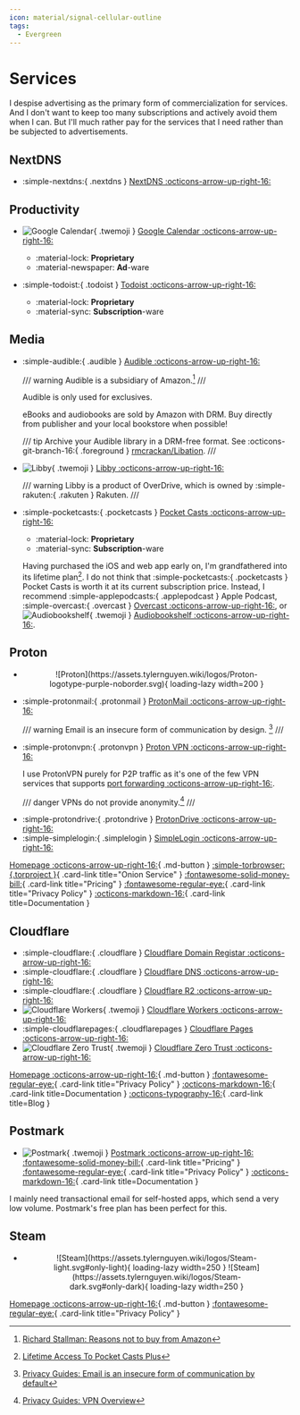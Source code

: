 ```yaml
---
icon: material/signal-cellular-outline
tags:
  - Evergreen
---
```


# Services

I despise advertising as the primary form of commercialization for services. And I don't want to keep too many subscriptions and actively avoid them when I can. But I'll much rather pay for the services that I need rather than be subjected to advertisements.

## NextDNS

<div class="grid cards" markdown>

- :simple-nextdns:{ .nextdns } [NextDNS :octicons-arrow-up-right-16:](https://nextdns.io/)

</div>

## Productivity

<div class="grid cards" markdown>

- ![Google Calendar](https://assets.tylernguyen.wiki/logos/Google_Calendar.svg){ .twemoji } [Google Calendar :octicons-arrow-up-right-16:](https://calendar.google.com/)

    - <span class="solarized-red">:material-lock: **Proprietary**</span>
    - <span class="solarized-red">:material-newspaper: **Ad**</span>-ware

- :simple-todoist:{ .todoist } [Todoist :octicons-arrow-up-right-16:](https://todoist.com/)

    - <span class="solarized-red">:material-lock: **Proprietary**</span>
    - <span class="solarized-green">:material-sync: **Subscription**</span>-ware

</div>

## Media

<div class="grid cards" markdown>

- :simple-audible:{ .audible } [Audible :octicons-arrow-up-right-16:](https://www.audible.com/)

    /// warning
    Audible is a subsidiary of Amazon.[^1]
    ///

    Audible is only used for exclusives.

    eBooks and audiobooks are sold by Amazon with DRM. Buy directly from publisher and your local bookstore when possible!

    /// tip
    Archive your Audible library in a DRM-free format. See :octicons-git-branch-16:{ .foreground } [rmcrackan/Libation](https://github.com/rmcrackan/Libation).
    ///

</div>

<div class="grid cards" markdown>

- ![Libby](https://assets.tylernguyen.wiki/logos/Libby.png){ .twemoji } [Libby :octicons-arrow-up-right-16:](https://libbyapp.com)

    /// warning
    Libby is a product of OverDrive, which is owned by :simple-rakuten:{ .rakuten } Rakuten.
    ///

</div>

<div class="grid cards" markdown>

- :simple-pocketcasts:{ .pocketcasts } [Pocket Casts :octicons-arrow-up-right-16:](https://pocketcasts.com/)

    - <span class="solarized-red">:material-lock: **Proprietary**</span>
    - <span class="solarized-green">:material-sync: **Subscription**</span>-ware

    Having purchased the iOS and web app early on, I'm grandfathered into its lifetime plan[^4]. I do not think that :simple-pocketcasts:{ .pocketcasts } Pocket Casts is worth it at its current subscription price. Instead, I recommend :simple-applepodcasts:{ .applepodcast } Apple Podcast, :simple-overcast:{ .overcast } [Overcast :octicons-arrow-up-right-16:](https://overcast.fm/), or ![Audiobookshelf](https://assets.tylernguyen.wiki/logos/audiobookshelf.svg){ .twemoji } [Audiobookshelf :octicons-arrow-up-right-16:](https://www.audiobookshelf.org/).

</div>

## Proton

<div class="grid cards" markdown>

- <figure markdown>
    <p align="center">
    ![Proton](https://assets.tylernguyen.wiki/logos/Proton-logotype-purple-noborder.svg){ loading-lazy width=200 }
    </p>
    </figure>

</div>

<div class="grid cards" markdown>

- :simple-protonmail:{ .protonmail } [ProtonMail :octicons-arrow-up-right-16:](https://protonmail.com/)

    /// warning
    Email is an insecure form of communication by design. [^2]
    ///

</div>

<div class="grid cards" markdown>

- :simple-protonvpn:{ .protonvpn } [Proton VPN :octicons-arrow-up-right-16:](https://protonvpn.com/)

    I use ProtonVPN purely for P2P traffic as it's one of the few VPN services that supports [port forwarding :octicons-arrow-up-right-16:](https://protonvpn.com/blog/port-forwarding/).

    /// danger
    VPNs do not provide anonymity.[^3]
    ///

</div>

<div class="grid cards" markdown>

- :simple-protondrive:{ .protondrive } [ProtonDrive :octicons-arrow-up-right-16:](https://proton.me/drive)
- :simple-simplelogin:{ .simplelogin } [SimpleLogin :octicons-arrow-up-right-16:](https://simplelogin.io/)

</div>

[Homepage :octicons-arrow-up-right-16:](https://proton.me/){ .md-button }
[:simple-torbrowser:{.torproject }](http://o54hon2e2vj6c7m3aqqu6uyece65by3vgoxxhlqlsvkmacw6a7m7kiad.onion){ .card-link title="Onion Service" }
[:fontawesome-solid-money-bill:](https://proton.me/pricing){ .card-link title="Pricing" }
[:fontawesome-regular-eye:](https://proton.me/legal/privacy){ .card-link title="Privacy Policy" }
[:octicons-markdown-16:](https://mullvad.net/en/help/){ .card-link title=Documentation }

## Cloudflare

<div class="grid cards" markdown>

- :simple-cloudflare:{ .cloudflare } [Cloudflare Domain Registar :octicons-arrow-up-right-16:](https://www.cloudflare.com/products/registrar/)
- :simple-cloudflare:{ .cloudflare } [Cloudflare DNS :octicons-arrow-up-right-16:](https://www.cloudflare.com/)
- :simple-cloudflare:{ .cloudflare } [Cloudflare R2 :octicons-arrow-up-right-16:](https://www.cloudflare.com/products/r2/)
- ![Cloudflare Workers](https://assets.tylernguyen.wiki/logos/Cloudflare_Workers.svg){ .twemoji } [Cloudflare Workers :octicons-arrow-up-right-16:](https://workers.cloudflare.com/)
- :simple-cloudflarepages:{ .cloudflarepages } [Cloudflare Pages :octicons-arrow-up-right-16:](https://pages.cloudflare.com/)
- ![Cloudflare Zero Trust](https://assets.tylernguyen.wiki/logos/Cloudflare_Zero-Trust.png){ .twemoji } [Cloudflare Zero Trust :octicons-arrow-up-right-16:](https://www.cloudflare.com/zero-trust/)

</div>

[Homepage :octicons-arrow-up-right-16:](https://cloudflare.com/){ .md-button }
[:fontawesome-regular-eye:](https://www.cloudflare.com/privacypolicy/){ .card-link title="Privacy Policy" }
[:octicons-markdown-16:](https://developers.cloudflare.com/){ .card-link title=Documentation }
[:octicons-typography-16:](https://blog.cloudflare.com/){ .card-link title=Blog }

## Postmark

<div class="grid cards" markdown>

- ![Postmark](https://assets.tylernguyen.wiki/logos/Postmark.svg){ .twemoji } [Postmark :octicons-arrow-up-right-16:](https://postmarkapp.com/)
    [:fontawesome-solid-money-bill:](https://postmarkapp.com/pricing){ .card-link title="Pricing" }
    [:fontawesome-regular-eye:](https://postmarkapp.com/privacy-policy){ .card-link title="Privacy Policy" }
    [:octicons-markdown-16:](https://postmarkapp.com/manual){ .card-link title=Documentation }

</div>

I mainly need transactional email for self-hosted apps, which send a very low volume. Postmark's free plan has been perfect for this.

## Steam

<div class="grid cards" markdown>

- <figure markdown>
    <p align="center">
    ![Steam](https://assets.tylernguyen.wiki/logos/Steam-light.svg#only-light){ loading-lazy width=250 }
    ![Steam](https://assets.tylernguyen.wiki/logos/Steam-dark.svg#only-dark){ loading-lazy width=250 }
    </p>
    </figure>

</div>

[Homepage :octicons-arrow-up-right-16:](https://store.steampowered.com/){ .md-button }
[:fontawesome-regular-eye:](https://store.steampowered.com/privacy_agreement/){ .card-link title="Privacy Policy" }

[^1]: [Richard Stallman: Reasons not to buy from Amazon](https://stallman.org/amazon.html)
[^2]: [Privacy Guides: Email is an insecure form of communication by default](https://www.privacyguides.org/basics/email-security/)
[^3]: [Privacy Guides: VPN Overview](https://www.privacyguides.org/vpn/#vpn-overview)
[^4]: [Lifetime Access To Pocket Casts Plus](https://support.pocketcasts.com/knowledge-base/lifetime-access-to-pocket-casts-plus/)

